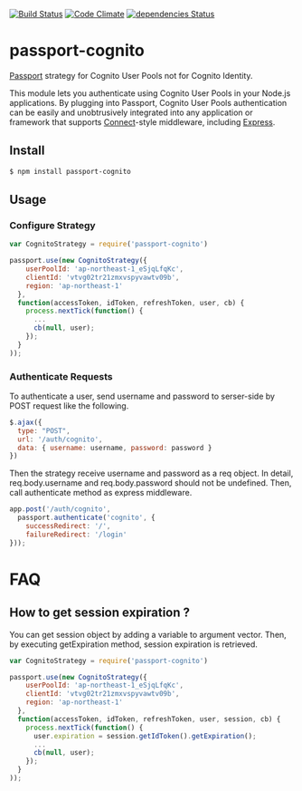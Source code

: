 [![Build Status](https://travis-ci.org/kndt84/passport-cognito.svg?branch=master)](https://travis-ci.org/kndt84/passport-cognito)
[![Code Climate](https://codeclimate.com/github/kndt84/passport-cognito/badges/gpa.svg)](https://codeclimate.com/github/kndt84/passport-cognito)
[![dependencies Status](https://david-dm.org/kndt84/passport-cognito/status.svg)](https://david-dm.org/kndt84/passport-cognito)

# passport-cognito

[Passport](http://passportjs.org/) strategy for Cognito User Pools not for Cognito Identity.

This module lets you authenticate using Cognito User Pools in your Node.js applications.
By plugging into Passport, Cognito User Pools authentication can be easily and
unobtrusively integrated into any application or framework that supports
[Connect](http://www.senchalabs.org/connect/)-style middleware, including
[Express](http://expressjs.com/).

## Install
```sh
$ npm install passport-cognito
```    

## Usage

### Configure Strategy

```javascript
var CognitoStrategy = require('passport-cognito')

passport.use(new CognitoStrategy({
    userPoolId: 'ap-northeast-1_eSjqLfqKc',
    clientId: 'vtvg02tr21zmxvspyvawtv09b',
    region: 'ap-northeast-1'
  },
  function(accessToken, idToken, refreshToken, user, cb) {
    process.nextTick(function() {
      ...
      cb(null, user);
    });
  }
));
```

### Authenticate Requests
To authenticate a user, send username and password to serser-side by POST request like the following.

```javascript 
$.ajax({
  type: "POST",
  url: '/auth/cognito',
  data: { username: username, password: password }
})
```
Then the strategy receive username and password as a req object. In detail, req.body.username and req.body.password should not be undefined. Then, call authenticate method as express middleware.
```javascript
app.post('/auth/cognito',
  passport.authenticate('cognito', {
    successRedirect: '/',
    failureRedirect: '/login'
}));
```
# FAQ

## How to get session expiration ?
You can get session object by adding a variable to argument vector. Then, by executing getExpiration method, session expiration is retrieved.

```javascript
var CognitoStrategy = require('passport-cognito')

passport.use(new CognitoStrategy({
    userPoolId: 'ap-northeast-1_eSjqLfqKc',
    clientId: 'vtvg02tr21zmxvspyvawtv09b',
    region: 'ap-northeast-1'
  },
  function(accessToken, idToken, refreshToken, user, session, cb) {
    process.nextTick(function() {
      user.expiration = session.getIdToken().getExpiration();
      ...
      cb(null, user);
    });
  }
));
```


